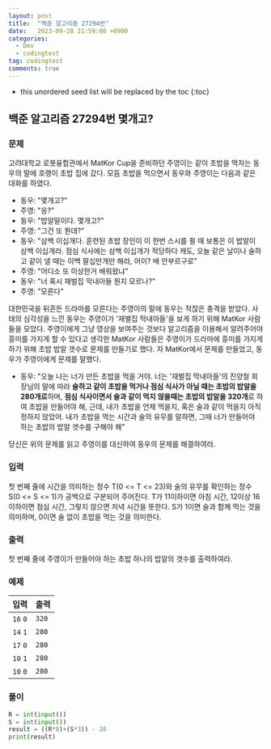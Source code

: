 ```yaml
---
layout: post
title:  "백준 알고리즘 27294번"
date:   2023-09-28 21:59:00 +0900
categories:
  - Dev
  - codingtest
tag: codingtest
comments: true
---
```


* this unordered seed list will be replaced by the toc
{:toc}

## 백준 알고리즘 27294번 몇개고?

### 문제

고려대학교 로봇융합관에서 MatKor Cup을 준비하던 주영이는 같이 초밥을 먹자는 동우의 말에 호랭이 초밥 집에 갔다. 모듬 초밥을 먹으면서 동우와 주영이는 다음과 같은 대화를 하였다.

- 동우: "몇개고?"
- 주영: "응?"
- 동우: "밥알말이다. 몇개고?"
- 주영: "그건 또 뭔데?"
- 동우: "삼백 이십개다. 훈련된 초밥 장인이 이 한번 스시를 쥘 때 보통은 이 밥알이 삼백 이십개라. 점심 식사에는 삼백 이십개가 적당하다 캐도, 오늘 같은 날이나 술하고 같이 낼 때는 이백 팔십만개만 해라, 어이? 배 안부르구로"
- 주영: "어디소 또 이상한거 배워왔냐"
- 동우: "너 혹시 재벌집 막내아들 뭔지 모르나?"
- 주영: "모른다"

대한민국을 뒤흔든 드라마를 모른다는 주영이의 말에 동우는 적잖은 충격을 받았다. 사태의 심각성을 느낀 동우는 주영이가 '재벌집 막내아들'을 보게 하기 위해 MatKor 사람들을 모았다. 주영이에게 그냥 영상을 보여주는 것보다 알고리즘을 이용해서 알려주어야 흥미를 가지게 할 수 있다고 생각한 MatKor 사람들은 주영이가 드라마에 흥미를 가지게 하기 위해 초밥 밥알 갯수로 문제를 만들기로 했다. 자 MatKor에서 문제를 만들었고, 동우가 주영이에게 문제를 말했다.

- 동우: "오늘 나는 너가 만든 초밥을 먹을 거야. 너는 '재벌집 막내아들'의 진양철 회장님의 말에 따라 **술하고 같이 초밥을 먹거나 점심 식사가 아닐 때는 초밥의 밥알을 280개로**하며, **점심 식사이면서 술과 같이 먹지 않을때는 초밥의 밥알을 320개**로 하여 초밥을 만들어야 해, 근데, 내가 초밥을 언제 먹을지, 혹은 술과 같이 먹을지 아직 정하지 않았어. 내가 초밥을 먹는 시간과 술의 유무를 말하면, 그때 너가 만들어야 하는 초밥의 밥알 갯수를 구해야 해"

당신은 위의 문제를 읽고 주영이를 대신하여 동우의 문제를 해결하여라.

### 입력

첫 번째 줄에 시간을 의미하는 정수 T(0 <= T <= 23)와 술의 유무를 확인하는 정수 S(0 <= S <= 1)가 공백으로 구분되어 주어진다. T가 11이하이면 아침 시간, 12이상 16이하이면 점심 시간, 그렇지 않으면 저녁 시간을 뜻한다. S가 1이면 술과 함께 먹는 것을 의미하며, 0이면 술 없이 초밥을 먹는 것을 의미한다.

### 출력

첫 번째 줄에 주영이가 만들어야 하는 초밥 하나의 밥알의 갯수를 출력하여라.

### 예제

| 입력 | 출력 |
| --- | --- |
| `16` `0` | `320` |
| `14` `1` | `280` |
| `17` `0` | `280` |
| `10` `1` | `280` |
| `10` `0` | `280` |

### 풀이

```py
R = int(input())
S = int(input())
result = ((R*8)+(S*3)) - 28
print(result)
```